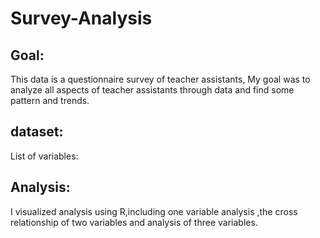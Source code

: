 # Survey-Analysis
## Goal: 
This data is a questionnaire survey of teacher assistants, 
My goal was to analyze all aspects of teacher assistants through data 
and find some pattern and trends.

## dataset:
List of variables: 


## Analysis: 
I visualized analysis using R,including one variable analysis ,the cross relationship of two variables and analysis of three variables.


